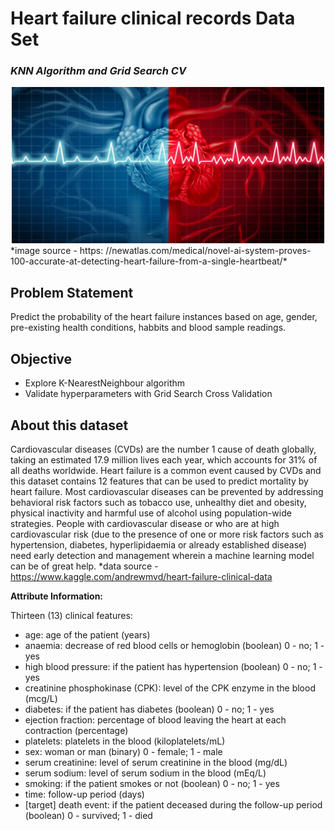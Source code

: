 # **Heart failure clinical records Data Set**
### *KNN Algorithm and Grid Search CV*

<center><img src="https://github.com/sanketpadwal/GCDAI_INSAID_JAN20/blob/main/Algorithms/KNN/Snap215.jpg?raw=true" width="500" height="250" /></center>
*image source - https: //newatlas.com/medical/novel-ai-system-proves-100-accurate-at-detecting-heart-failure-from-a-single-heartbeat/*

## Problem Statement
Predict the probability of the heart failure instances based on age, gender, pre-existing health conditions, habbits and blood sample readings.

## Objective
 - Explore K-NearestNeighbour algorithm
 - Validate hyperparameters with Grid Search Cross Validation 

## About this dataset
Cardiovascular diseases (CVDs) are the number 1 cause of death globally, taking an estimated 17.9 million lives each year, which accounts for 31% of all deaths worldwide.
Heart failure is a common event caused by CVDs and this dataset contains 12 features that can be used to predict mortality by heart failure.
Most cardiovascular diseases can be prevented by addressing behavioral risk factors such as tobacco use, unhealthy diet and obesity, physical inactivity and harmful use of alcohol using population-wide strategies.
People with cardiovascular disease or who are at high cardiovascular risk (due to the presence of one or more risk factors such as hypertension, diabetes, hyperlipidaemia or already established disease) need early detection and management wherein a machine learning model can be of great help.
*data source - https://www.kaggle.com/andrewmvd/heart-failure-clinical-data

**Attribute Information:**

Thirteen (13) clinical features:

- age: age of the patient (years)
- anaemia: decrease of red blood cells or hemoglobin (boolean) 0 - no; 1 - yes
- high blood pressure: if the patient has hypertension (boolean) 0 - no; 1 - yes
- creatinine phosphokinase (CPK): level of the CPK enzyme in the blood (mcg/L) 
- diabetes: if the patient has diabetes (boolean) 0 - no; 1 - yes
- ejection fraction: percentage of blood leaving the heart at each contraction (percentage)
- platelets: platelets in the blood (kiloplatelets/mL)
- sex: woman or man (binary) 0 - female; 1 - male
- serum creatinine: level of serum creatinine in the blood (mg/dL)
- serum sodium: level of serum sodium in the blood (mEq/L)
- smoking: if the patient smokes or not (boolean) 0 - no; 1 - yes
- time: follow-up period (days)
- [target] death event: if the patient deceased during the follow-up period (boolean) 0 - survived; 1 - died
